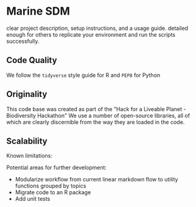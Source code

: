 # Marine SDM

clear project description, setup instructions, and a usage guide.
detailed enough for others to replicate your environment and run the scripts successfully.

## Code Quality
We follow the `tidyverse` style guide for R and `PEP8` for Python

## Originality
This code base was created as part of the "Hack for a Liveable Planet - Biodiversity Hackathon"
We use a number of open-source libraries, all of which are clearly discernible from the way they are loaded in the code.

## Scalability

Known limitations:


Potential areas for further development:
* Modularize workflow from current linear markdown flow to utility functions grouped by topics
* Migrate code to an R package
* Add unit tests
